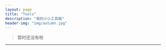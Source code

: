 ```yaml
---
layout: page
title: "Tools"
description: "我的小小工具箱"
header-img: "img/autumn.jpg"
---
```






>   暂时还没有啦
---
